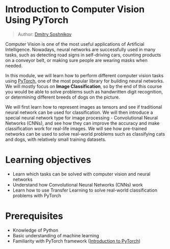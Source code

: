 
# Introduction to Computer Vision Using PyTorch

> Author: [Dmitry Soshnikov](http://soshnikov.com) 

Computer Vision is one of the most useful applications of Artificial Intelligence. Nowadays, neural networks are successfully used in many tasks, such as detecting road signs in self-driving cars, counting products on a conveyor belt, or making sure people are wearing masks when needed. 

In this module, we will learn how to perform different computer vision tasks using [PyTorch](http://pytorch.org), one of the most popular library for building neural networks. We will mostly focus on **Image Classification**, so by the end of this course you would be able to solve problems such as handwritten digit recognition, or determining different breeds of dogs on the picture.

We will first learn how to represent images as tensors and see if traditional neural network can be used for classification. We will then introduce a special neural network type for image processing - Convolutional Neural Networks (CNNs), and see how they can improve the accuracy and make classification work for real-life images. We will see how pre-trained networks can be used to solve real-world problems such as classifying cats and dogs, with relatively small training datasets.

# Learning objectives
- Learn which tasks can be solved with computer vision and neural networks
- Understand how Convolutional Neural Networks (CNNs) work
- Learn how to use Transfer Learning to solve real-world classification problems with PyTorch

# Prerequisites

- Knowledge of Python
- Basic understanding of machine learning
- Familiarity with PyTorch framework ([Introduction to PyTorch](https://docs.microsoft.com/learn/modules/intro-machine-learning-pytorch/))
